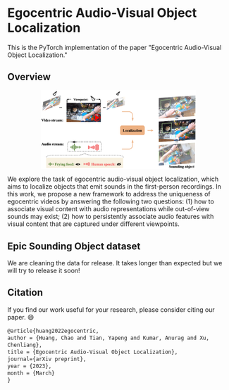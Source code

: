 # Egocentric Audio-Visual Object Localization 
This is the PyTorch implementation of the paper "Egocentric Audio-Visual Object Localization."
 
## Overview
<p align="center">
 <img align="center" src="./fig/motivation.png" width=70%>
</p>

We explore the task of egocentric audio-visual object localization, which aims to localize objects that emit sounds in the first-person recordings. In this work, we propose a new framework to address the uniqueness of egocentric videos by answering the following two questions: (1) how to associate visual content with audio representations while out-of-view sounds may exist; (2) how to persistently associate audio features with visual content that are captured under different viewpoints.

## Epic Sounding Object dataset
We are cleaning the data for release. It takes longer than expected but we will try to release it soon!

## Citation
If you find our work useful for your research, please consider citing our paper. :smile:
```
@article{huang2022egocentric,
author = {Huang, Chao and Tian, Yapeng and Kumar, Anurag and Xu, Chenliang},
title = {Egocentric Audio-Visual Object Localization},
journal={arXiv preprint},
year = {2023},
month = {March}
}
```
